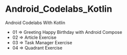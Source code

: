 # Android_Codelabs_Kotlin
Android Codelabs With Kotlin

- 01 => Greeting Happy Birthday with Android Compose
- 02 => Article Exercise
- 03 => Task Manager Exercise
- 04 => Quadrant Exercise
